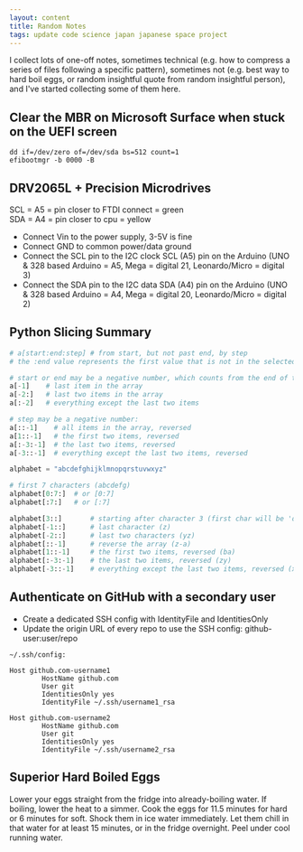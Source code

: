 ```yaml
---
layout: content
title: Random Notes
tags: update code science japan japanese space project
---
```

I collect lots of one-off notes, sometimes technical (e.g. how to compress a series of files following a specific pattern), sometimes not (e.g. best way to hard boil eggs, or random insightful quote from random insightful person), and I've started collecting some of them here. 

## Clear the MBR on Microsoft Surface when stuck on the UEFI screen
```terminal
dd if=/dev/zero of=/dev/sda bs=512 count=1
efibootmgr -b 0000 -B
```

## DRV2065L + Precision Microdrives
SCL = A5 = pin closer to FTDI connect = green<br />
SDA = A4 = pin closer to cpu = yellow
- Connect Vin to the power supply, 3-5V is fine
- Connect GND to common power/data ground
- Connect the SCL pin to the I2C clock SCL (A5) pin on the Arduino (UNO & 328 based Arduino = A5, Mega = digital 21, Leonardo/Micro = digital 3)
- Connect the SDA pin to the I2C data SDA (A4) pin on the Arduino (UNO & 328 based Arduino =  A4, Mega = digital 20, Leonardo/Micro = digital 2)

## Python Slicing Summary
```python
# a[start:end:step] # from start, but not past end, by step
# the :end value represents the first value that is not in the selected slice

# start or end may be a negative number, which counts from the end of the array instead of the beginning
a[-1]    # last item in the array
a[-2:]   # last two items in the array
a[:-2]   # everything except the last two items

# step may be a negative number:
a[::-1]    # all items in the array, reversed
a[1::-1]   # the first two items, reversed
a[:-3:-1]  # the last two items, reversed
a[-3::-1]  # everything except the last two items, reversed

alphabet = "abcdefghijklmnopqrstuvwxyz"

# first 7 characters (abcdefg)
alphabet[0:7:]  # or [0:7]
alphabet[:7:]   # or [:7]

alphabet[3::]       # starting after character 3 (first char will be 'd')
alphabet[-1::]      # last character (z)
alphabet[-2::]      # last two characters (yz)
alphabet[::-1]      # reverse the array (z-a)
alphabet[1::-1]     # the first two items, reversed (ba)
alphabet[:-3:-1]    # the last two items, reversed (zy)
alphabet[-3::-1]    # everything except the last two items, reversed (x-a)
```

## Authenticate on GitHub with a secondary user
- Create a dedicated SSH config with IdentityFile and IdentitiesOnly
- Update the origin URL of every repo to use the SSH config: github-user:user/repo

```
~/.ssh/config:

Host github.com-username1
        HostName github.com
        User git
        IdentitiesOnly yes
        IdentityFile ~/.ssh/username1_rsa

Host github.com-username2
        HostName github.com
        User git
        IdentitiesOnly yes
        IdentityFile ~/.ssh/username2_rsa
```

## Superior Hard Boiled Eggs
Lower your eggs straight from the fridge into already-boiling water. If boiling, lower the heat to a simmer. Cook the eggs for 11.5 minutes for hard or 6 minutes for soft. Shock them in ice water immediately. Let them chill in that water for at least 15 minutes, or in the fridge overnight. Peel under cool running water.


